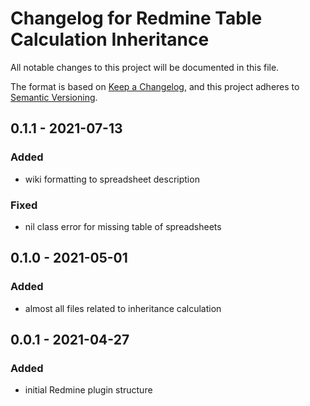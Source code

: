 # Changelog for Redmine Table Calculation Inheritance

All notable changes to this project will be documented in this file.

The format is based on [Keep a Changelog](https://keepachangelog.com/en/1.0.0/),
and this project adheres to [Semantic Versioning](https://semver.org/spec/v2.0.0.html).

## 0.1.1 - 2021-07-13

### Added

* wiki formatting to spreadsheet description

### Fixed

* nil class error for missing table of spreadsheets

## 0.1.0 - 2021-05-01

### Added

* almost all files related to inheritance calculation

## 0.0.1 - 2021-04-27

### Added

* initial Redmine plugin structure

